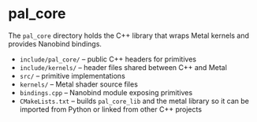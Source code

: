 # pal_core

The `pal_core` directory holds the C++ library that wraps Metal kernels and provides Nanobind bindings.

- `include/pal_core/` – public C++ headers for primitives
- `include/kernels/` – header files shared between C++ and Metal
- `src/` – primitive implementations
- `kernels/` – Metal shader source files
- `bindings.cpp` – Nanobind module exposing primitives
- `CMakeLists.txt` – builds `pal_core_lib` and the metal library so it can be imported from Python or linked from other C++ projects
